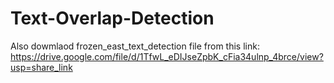 # Text-Overlap-Detection

Also dowmlaod frozen_east_text_detection file from this link: https://drive.google.com/file/d/1TfwL_eDIJseZpbK_cFia34ulnp_4brce/view?usp=share_link
